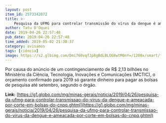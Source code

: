 ```yaml
---
layout: post
item_id: 2573342072
title: >-
    Pesquisa da UFMG para controlar transmissão do vírus da dengue é ameaçada por corte em bolsas do CNPq
author: Tatu D'Oquei
date: 2019-04-26 22:57:48
pub_date: 2019-04-26 22:57:48
time_added: 2019-05-02 21:30:37
category: avisamos
tags: [ciência]
image: https://s2.glbimg.com/Dmi760vqfJp8gBdLBLOG8wtM0nY=/1200x/smart/filters:cover():strip_icc()/s02.video.glbimg.com/x720/7571885.jpg
---
```


Por causa do anúncio de um contingenciamento de R$ 2,13 bilhões no Ministério da Ciência, Tecnologia, Inovações e Comunicações (MCTIC), o orçamento confirmado para 2019 só garante dinheiro para pagar as bolsas de pesquisa até setembro, segundo o órgão.

**Link:** [https://g1.globo.com/mg/minas-gerais/noticia/2019/04/26/pesquisa-da-ufmg-para-controlar-transmissao-do-virus-da-dengue-e-ameacada-por-corte-em-bolsas-do-cnpq.ghtml](https://g1.globo.com/mg/minas-gerais/noticia/2019/04/26/pesquisa-da-ufmg-para-controlar-transmissao-do-virus-da-dengue-e-ameacada-por-corte-em-bolsas-do-cnpq.ghtml)

